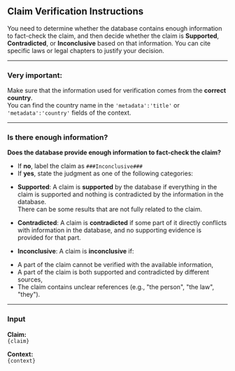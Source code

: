 ## **Claim Verification Instructions**

You need to determine whether the database contains enough information to fact-check the claim, and then decide whether the claim is **Supported**, **Contradicted**, or **Inconclusive** based on that information. You can cite specific laws or legal chapters to justify your decision.

---

### Very important:
Make sure that the information used for verification comes from the **correct country**.  
You can find the country name in the `'metadata':'title'` or `'metadata':'country'` fields of the context.

---

### Is there enough information?

**Does the database provide enough information to fact-check the claim?**

- If **no**, label the claim as `###Inconclusive###`
- If **yes**, state the judgment as one of the following categories:

* **Supported**:
A claim is **supported** by the database if everything in the claim is supported and nothing is contradicted by the information in the database.  
There can be some results that are not fully related to the claim.

* **Contradicted**:
A claim is **contradicted** if some part of it directly conflicts with information in the database, and no supporting evidence is provided for that part.

* **Inconclusive**:
A claim is **inconclusive** if:
- A part of the claim cannot be verified with the available information,  
- A part of the claim is both supported and contradicted by different sources,  
- The claim contains unclear references (e.g., "the person", "the law", "they").

---

### Input

**Claim:**  
`{claim}`

**Context:**  
`{context}`
